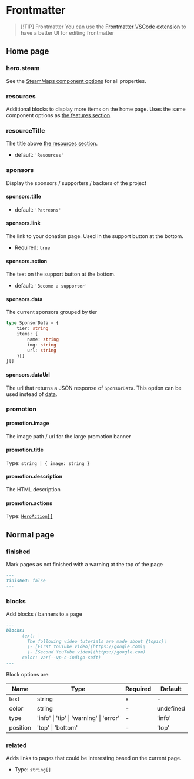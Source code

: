 # Frontmatter

> [!TIP] Frontmatter
> You can use the [Frontmatter VSCode extension](https://marketplace.visualstudio.com/items?itemName=eliostruyf.vscode-front-matter-beta) to have a better UI for editing frontmatter

## Home page

### hero.steam

See the [SteamMaps component options](components#steammaps) for all properties.

### resources

Additional blocks to display more items on the home page. Uses the same component options as [the features section](https://vitepress.dev/reference/default-theme-home-page#features-section).

### resourceTitle

The title above [the resources section](#resources).

- default: `'Resources'`

### sponsors

Display the sponsors / supporters / backers of the project

#### sponsors.title

- default: `'Patreons'`

#### sponsors.link

The link to your donation page. Used in the support button at the bottom.

- Required: `true`

#### sponsors.action

The text on the support button at the bottom.

- default: `'Become a supporter'`

#### sponsors.data

The current sponsors grouped by tier

```ts
type SponsorData = {
    tier: string
    items: {
        name: string
        img: string
        url: string
    }[]
}[]
```

#### sponsors.dataUrl

The url that returns a JSON response of `SponsorData`. This option can be used instead of [data](#sponsors-data).

### promotion

#### promotion.image

The image path / url for the large promotion banner

#### promotion.title

Type: `string | { image: string }`

#### promotion.description

The HTML description

#### promotion.actions

Type: [`HeroAction[]`](https://vitepress.dev/reference/default-theme-home-page#hero-section)

## Normal page

### finished

Mark pages as not finished with a warning at the top of the page

```md
---
finished: false
---
```

### blocks

Add blocks / banners to a page

```md
---
blocks:
    - text: |
        The following video tutorials are made about {topic}\
        \- [First YouTube video](https://google.com)\
        \- [Second YouTube video](https://google.com)
      color: var(--vp-c-indigo-soft)
---
```

Block options are:

| Name     | Type                                    | Required | Default   |
| -------- | --------------------------------------- | -------- | --------- |
| text     | string                                  | x        | -         |
| color    | string                                  | -        | undefined |
| type     | 'info' \| 'tip' \| 'warning' \| 'error' | -        | 'info'    |
| position | 'top' \| 'bottom'                       | -        | 'top'     |

### related

Adds links to pages that could be interesting based on the current page.

- Type: `string[]`
